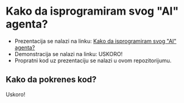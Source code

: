 # Kako da isprogramiram svog "AI" agenta?

* Prezentacija se nalazi na linku: [Kako da isprogramiram svog "AI" agenta?](./Kako%20da%20isprogramiram%20svog%20AI%20agenta.pdf)
* Demonstracija se nalazi na linku: USKORO!
* Propratni kod uz prezentaciju se nalazi u ovom repozitorijumu.

## Kako da pokrenes kod?

Uskoro!